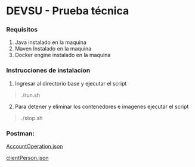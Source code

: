# DEVSU - Prueba técnica
### Requisitos
1. Java instalado en la maquina
2. Maven Instalado en la maquina
3. Docker engine instalado en la maquina
### Instrucciones de instalacion
1. Ingresar al directorio base y ejecutar el script
>./run.sh
2. Para detener y eliminar los contenedores e imagenes ejecutar el script
>./stop.sh

### Postman: 
[AccountOperation.json](https://github.com/oz0726/DEVSU/blob/feature/integration/Docs/accountOperation.json)

[clientPerson.json](https://github.com/oz0726/DEVSU/blob/feature/integration/Docs/clientPerson.json)


